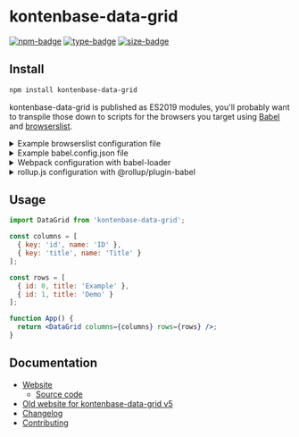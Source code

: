 # kontenbase-data-grid

[![npm-badge]][npm-url]
[![type-badge]][npm-url]
[![size-badge]][size-url]

[npm-badge]: https://img.shields.io/npm/v/kontenbase-data-grid
[npm-url]: https://www.npmjs.com/package/kontenbase-data-grid
[size-badge]: https://img.shields.io/bundlephobia/minzip/kontenbase-data-grid
[size-url]: https://bundlephobia.com/result?p=kontenbase-data-grid
[type-badge]: https://img.shields.io/npm/types/kontenbase-data-grid

## Install

```sh
npm install kontenbase-data-grid
```

kontenbase-data-grid is published as ES2019 modules, you'll probably want to transpile those down to scripts for the browsers you target using [Babel](https://babeljs.io/) and [browserslist](https://github.com/browserslist/browserslist).

<details>
<summary>Example browserslist configuration file</summary>

```
last 2 chrome versions
last 2 edge versions
last 2 firefox versions
last 2 safari versions
```

See [documentation](https://github.com/browserslist/browserslist)

</details>

<details>
<summary>Example babel.config.json file</summary>

```json
{
  "presets": [
    [
      "@babel/env",
      {
        "bugfixes": true,
        "shippedProposals": true,
        "corejs": 3,
        "useBuiltIns": "entry"
      }
    ]
  ]
}
```

See [documentation](https://babeljs.io/docs/en/)

- It's important that the configuration filename be `babel.config.*` instead of `.babelrc.*`, otherwise Babel might not transpile modules under `node_modules`.
- We recommend polyfilling modern JS features with [core-js](https://www.npmjs.com/package/core-js) by adding the following snippet at the top of your bundle's entry file:
  ```js
  import 'core-js/stable';
  ```
  - Babel's `env` preset, if configured correctly, will transform this import so only the necessary polyfills are included in your bundle.
- Polyfilling the [`ResizeObserver`](https://developer.mozilla.org/en-US/docs/Web/API/ResizeObserver) API is required for older browsers.
</details>

<details>
<summary>Webpack configuration with babel-loader</summary>

```js
{
  // ...
  module: {
    rules: {
      test: /\.js$/,
      exclude: /node_modules[/\\](?!kontenbase-data-grid[/\\]lib)/,
      use: 'babel-loader'
    }
  }
}
```

See [documentation](https://github.com/babel/babel-loader)

</details>

<details>
<summary>rollup.js configuration with @rollup/plugin-babel</summary>

```js
{
  // ...
  plugins: {
    babel({
      include: ['./src/**/*', './node_modules/kontenbase-data-grid/lib/**/*']
    });
  }
}
```

See [documentation](https://github.com/rollup/plugins/tree/master/packages/babel)

</details>

## Usage

```jsx
import DataGrid from 'kontenbase-data-grid';

const columns = [
  { key: 'id', name: 'ID' },
  { key: 'title', name: 'Title' }
];

const rows = [
  { id: 0, title: 'Example' },
  { id: 1, title: 'Demo' }
];

function App() {
  return <DataGrid columns={columns} rows={rows} />;
}
```

## Documentation

- [Website](https://adazzle.github.io/kontenbase-data-grid/canary/)
  - [Source code](stories)
- [Old website for kontenbase-data-grid v5](https://adazzle.github.io/kontenbase-data-grid/)
- [Changelog](CHANGELOG.md)
- [Contributing](CONTRIBUTING.md)

